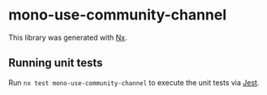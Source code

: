 # mono-use-community-channel

This library was generated with [Nx](https://nx.dev).

## Running unit tests

Run `nx test mono-use-community-channel` to execute the unit tests via [Jest](https://jestjs.io).
